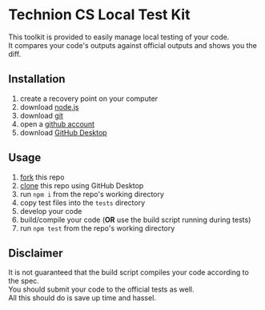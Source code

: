 # Technion CS Local Test Kit
This toolkit is provided to easily manage local testing of your code.\
It compares your code's outputs against official outputs and shows you the diff.
 
## Installation
1. create a recovery point on your computer
2. download [node.js](https://nodejs.org/en/download/)
3. download [git](https://git-scm.com/downloads)
4. open a [github account](https://github.com/)
5. download [GitHub Desktop](https://desktop.github.com/)

## Usage
1. [fork](https://docs.github.com/en/get-started/quickstart/fork-a-repo) this repo
2. [clone](https://docs.github.com/en/repositories/creating-and-managing-repositories/cloning-a-repository) this repo using GitHub Desktop
3. run `npm i` from the repo's working directory
4. copy test files into the `tests` directory
5. develop your code
6. build/compile your code (**OR** use the build script running during tests)
7. run `npm test` from the repo's working directory 

## Disclaimer
It is not guaranteed that the build script compiles your code according to the spec.\
You should submit your code to the official tests as well.\
All this should do is save up time and hassel.

